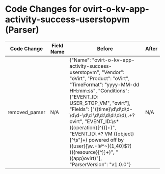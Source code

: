 # Code Changes for ovirt-o-kv-app-activity-success-userstopvm (Parser)

| Code Change | Field Name | Before | After |
|-------------|------------|--------|-------|
| removed_parser | N/A | {"Name": "ovirt-o-kv-app-activity-success-userstopvm", "Vendor": "oVirt", "Product": "oVirt", "TimeFormat": "yyyy-MM-dd HH:mm:ss", "Conditions": ["EVENT_ID: USER_STOP_VM", "ovirt"], "Fields": ["({time}\d\d\d\d-\d\d-\d\d \d\d:\d\d:\d\d),.+?ovirt", "EVENT_ID:\s*({operation}[^\(\)]+)", "EVENT_ID:.*? VM ({object}[^\s\"]+) powered off by ({user}[\w\.\-\!\#\^\~]{1,40}\$?) \(({resource}[^\)]+)", "({app}ovirt)"], "ParserVersion": "v1.0.0"} | N/A |
